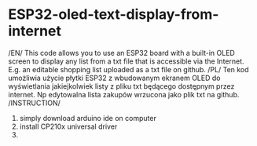 # ESP32-oled-text-display-from-internet
/EN/
This code allows you to use an ESP32 board with a built-in OLED screen to display any list from a txt file that is accessible via the Internet. E.g. an editable shopping list uploaded as a txt file on github. 
/PL/
Ten kod umożliwia użycie płytki ESP32 z wbudowanym ekranem OLED do wyświetlania jakiejkolwiek listy z pliku txt będącego dostępnym przez internet. Np edytowalna lista zakupów wrzucona jako plik txt na github. 
/INSTRUCTION/
1. simply download arduino ide on computer
2. install CP210x universal driver
3. 
